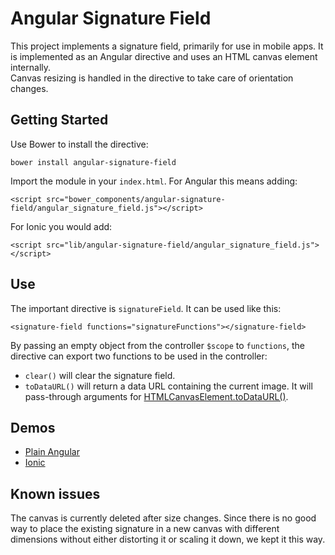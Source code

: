 # Angular Signature Field 

This project implements a signature field, primarily for use in mobile apps.
It is implemented as an Angular directive and uses an HTML canvas element internally.  
Canvas resizing is handled in the directive to take care of orientation changes. 

## Getting Started

Use Bower to install the directive: 
```
bower install angular-signature-field
``` 

Import the module in your `index.html`. For Angular this means adding: 
```
<script src="bower_components/angular-signature-field/angular_signature_field.js"></script> 
```

For Ionic you would add: 
```
<script src="lib/angular-signature-field/angular_signature_field.js"></script>
```

## Use

The important directive is `signatureField`.
It can be used like this: 

```
<signature-field functions="signatureFunctions"></signature-field>
```

By passing an empty object from the controller `$scope` to `functions`, the directive can export two functions to be used in the controller: 

* `clear()` will clear the signature field. 
* `toDataURL()` will return a data URL containing the current image. It will pass-through arguments for [HTMLCanvasElement.toDataURL()](https://developer.mozilla.org/en-US/docs/Web/API/HTMLCanvasElement/toDataURL).

## Demos

* [Plain Angular](https://github.com/jpkraemer/angularSignatureField-Angular-Example)
* [Ionic](https://github.com/jpkraemer/angularSignatureField-Ionic-Example)

## Known issues
The canvas is currently deleted after size changes. Since there is no good way to place the existing signature in a new canvas with different dimensions
without either distorting it or scaling it down, we kept it this way. 
